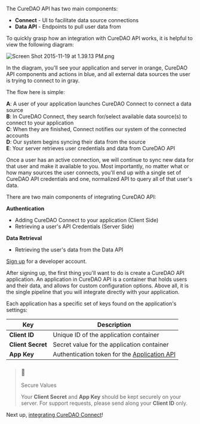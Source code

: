 The CureDAO API has two main components:

-   **Connect** - UI to facilitate data source connections
-   **Data API** - Endpoints to pull user data from

To quickly grasp how an integration with CureDAO API works, it is helpful to view the following diagram:

![](https://files.readme.io/QI3KkBPJQBGZyUJrhayA_Screen%20Shot%202015-11-19%20at%201.39.13%20PM.png "Screen Shot 2015-11-19 at 1.39.13 PM.png")

In the diagram, you'll see your application and server in orange, CureDAO API components and actions in blue, and all external data sources the user is trying to connect to in gray.

The flow here is simple:

**A**: A user of your application launches CureDAO Connect to connect a data source  
**B**: In CureDAO Connect, they search for/select available data source(s) to connect to your application  
**C**: When they are finished, Connect notifies our system of the connected accounts  
**D**: Our system begins syncing their data from the source  
**E**: Your server retrieves user credentials and data from CureDAO API

Once a user has an active connection, we will continue to sync new data for that user and make it available to you. Most importantly, no matter what or how many sources the user connects, you'll end up with a single set of CureDAO API credentials and one, normalized API to query all of that user's data.

There are two main components of integrating CureDAO API:

**Authentication**

-   Adding CureDAO Connect to your application (Client Side)
-   Retrieving a user's API Credentials (Server Side)

**Data Retrieval**

-   Retrieving the user's data from the Data API


[Sign up](https://builder.curedao.org) for a developer account.

After signing up, the first thing you'll want to do is create a CureDAO API application. An application in CureDAO API is a container that holds users and their data, and allows for custom configuration options. Above all, it is the single pipeline that you will integrate directly with your application.

Each application has a specific set of keys found on the application's settings:

| Key               | Description                                                                                           |
|-------------------|-------------------------------------------------------------------------------------------------------|
| **Client ID**     | Unique ID of the application container                                                                |
| **Client Secret** | Secret value for the application container                                                            |
| **App Key**       | Authentication token for the [Application API](https://reference.curedao.org/v1/docs/application-api) |

> ### 🚧
> 
> Secure Values
> 
> Your **Client Secret** and **App Key** should be kept securely on your server. For support requests, please send along your **Client ID** only.

Next up, [integrating CureDAO Connect](https://reference.curedao.org/v1/docs/overview-of-curedao-connect)!
